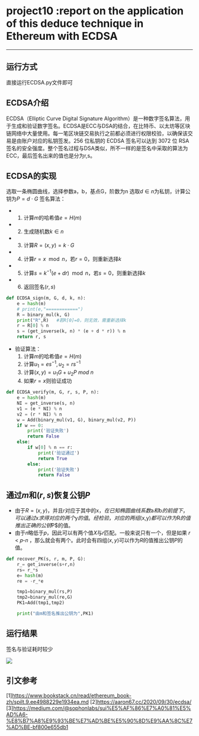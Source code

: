 # project10 :report on the application of this deduce technique in Ethereum with ECDSA
---

## 运行方式
直接运行ECDSA.py文件即可

## ECDSA介绍
ECDSA（Elliptic Curve Digital Signature Algorithm）是一种数字签名算法，用于生成和验证数字签名。ECDSA是ECC与DSA的结合，在比特币、以太坊等区块链网络中大量使用。每一笔区块链交易执行之前都必须进行权限校验，以确保该交易是由账户对应的私钥签发。256 位私钥的 ECDSA 签名可以达到 3072 位 RSA 签名的安全强度。整个签名过程与DSA类似，所不一样的是签名中采取的算法为ECC，最后签名出来的值也是分为r,s。


## ECDSA的实现
选取一条椭圆曲线，选择参数a，b，基点G，阶数为n
选取$d\in n$为私钥，计算公钥为$P = d\cdot G$
签名算法：
  * 1. 计算$m$的哈希值$e=H(m)$
  * 2. 生成随机数$k\in n$
  * 3. 计算$R = (x,y)=k\cdot G$
  * 4. 计算$r=x\mod n$，若$r=0$，则重新选择$k$
  * 5. 计算$s=k^{-1}(e+dr)\mod n$，若$s=0$，则重新选择$k$
  * 6. 返回签名$(r,s)$
```python
def ECDSA_sign(m, G, d, k, n):
    e = hash(m)
    # print(e,"============")
    R = binary_mul(k, G)
    print("R",R)   #若R[0]=0，则无效，需重新选择k
    r = R[0] % n
    s = (get_inverse(k, n) * (e + d * r)) % n
    return r, s

```
- 验证算法：
  1. 计算$m$的哈希值$e=H(m)$
  2. 计算$u_1 = es^{-1},u_2 = rs^{-1}$
  3. 计算$(x,y)=u_1G+u_2P \ mod \ n$
  4. 如果$r = x$则验证成功

```python
def ECDSA_verify(m, G, r, s, P, n):
    e = hash(m)
    NI = get_inverse(s, n)
    v1 = (e * NI) % n
    v2 = (r * NI) % n
    w = Add(binary_mul(v1, G), binary_mul(v2, P))
    if w == 0:
        print('验证失败')
        return False
    else:
        if w[0] % n == r:
            print('验证通过')
            return True
        else:
            print('验证失败')
            return False

```


## 通过$m$和$(r,s)$恢复公钥$P$
* 由于$R = (x,y)$，并且r对应于其中的x$，在已知椭圆曲线系数$a$和$b$的前提下，可以通过$x$求得对应的两个$y$的值。经检验，对应的两组$(x,y)$都可以作为$R$的值推出正确的公钥$P$的值。
* ​由于𝑛略低于𝑝，因此可以有两个值𝑋与𝑟匹配。一般来说只有一个，但是如果 𝑟 < 𝑝-𝑛 ，那么就会有两个。此时会有四组$(x,y)$可以作为$R$的值推出公钥$P$的值。

```python
def recover_PK(s, r, m, P, G):
    r_= get_inverse(s+r,n)
    rs= r_*s
    e= hash(m)
    re = -r_*e

    tmp1=binary_mul(rs,P)
    tmp2=binary_mul(re,G)
    PK1=Add(tmp1,tmp2)

    print("由m和签名推出公钥为",PK1)

```

## 运行结果
签名与验证耗时较少

![](https://pic.imgdb.cn/item/64cc71791ddac507ccd8bb0e.jpg)



 ## 引文参考
 [1]https://www.bookstack.cn/read/ethereum_book-zh/spilt.9.ee4988229e1934ea.md
 [2]https://aaron67.cc/2020/09/30/ecdsa/
 [3]https://medium.com/@sophonlabs/sui%E5%AF%86%E7%A0%81%E5%AD%A6-%E8%B7%A8%E9%93%BE%E7%AD%BE%E5%90%8D%E9%AA%8C%E7%AD%BE-bf800e655db1

